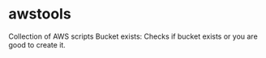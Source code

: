 # awstools
Collection of AWS scripts
Bucket exists: Checks if bucket exists or you are good to create it.
